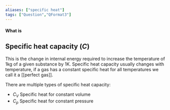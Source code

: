 ```yaml
---
aliases: ["specific heat"]
tags: ["Question","QFormat3"]
---
```


#### What is
## Specific heat capacity ($C$)
This is the change in internal energy required to increase the temperature of 1kg of a given substance by 1K. 
Specific heat capacity usually changes with temperature, if a gas has a constant specific heat for all temperatures we call it a [[perfect gas]].

There are multiple types of specific heat capacity:
- $C_V$ Specific heat for constant volume
- $C_p$ Specific heat for constant pressure
